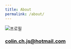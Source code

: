 ```yaml
---
title: About
permalink: /about/
---
```


![프로필](images/2018-03-28-1.PNG)

### colin.ch.js@hotmail.com
